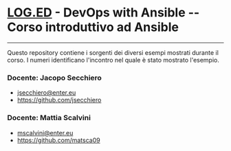 # [LOG.ED](http://www.loged.it/) - DevOps with Ansible -- Corso introduttivo ad Ansible
---

Questo repository contiene i sorgenti dei diversi esempi mostrati durante il corso.
I numeri identificano l'incontro nel quale è stato mostrato l'esempio.

### Docente: Jacopo Secchiero
- jsecchiero@enter.eu  
- https://github.com/jsecchiero

### Docente: Mattia Scalvini
- mscalvini@enter.eu  
- https://github.com/matsca09
